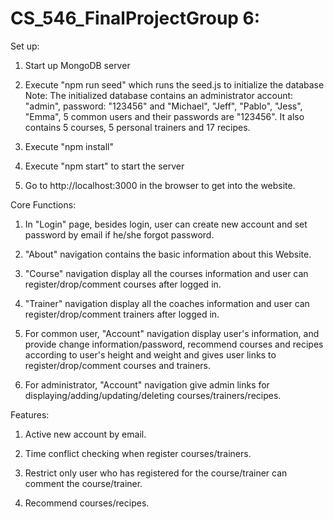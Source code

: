 # CS_546_FinalProjectGroup 6: 
	
Set up:

1. Start up MongoDB server

2. Execute "npm run seed" which runs the seed.js to initialize the database
Note:
The initialized database contains an administrator account: "admin", password: "123456" and "Michael", "Jeff", 	"Pablo", "Jess", "Emma", 5 common users and their passwords are "123456". It also contains 5 courses, 5 personal trainers and 17 recipes.

3. Execute "npm install" 

4. Execute "npm start" to start the server

5. Go to http://localhost:3000 in the browser to get into the website.

Core Functions: 

1. In "Login" page, besides login, user can create new account and set password by email if he/she forgot password. 

2. "About" navigation contains the basic information about this Website.

3. "Course" navigation display all the courses information and user can register/drop/comment courses after logged in.

4. "Trainer" navigation display all the coaches information and user can register/drop/comment trainers after logged in.

5. For common user, "Account" navigation display user's information, and provide change information/password, recommend courses and recipes according to user's height and weight and gives user links to register/drop/comment courses and trainers.

6. For administrator, "Account" navigation give admin links for displaying/adding/updating/deleting courses/trainers/recipes.

Features:

1. Active new account by email. 

2. Time conflict checking when register courses/trainers.

3. Restrict only user who has registered for the course/trainer can comment the course/trainer.

4. Recommend courses/recipes.
